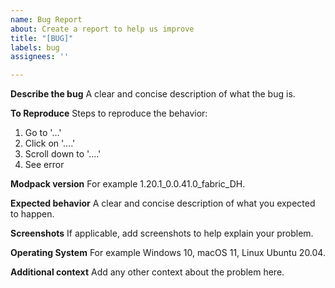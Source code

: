 ```yaml
---
name: Bug Report
about: Create a report to help us improve
title: "[BUG]"
labels: bug 
assignees: ''

---
```


**Describe the bug**
A clear and concise description of what the bug is.

**To Reproduce**
Steps to reproduce the behavior:
1. Go to '...'
2. Click on '....'
3. Scroll down to '....'
4. See error

**Modpack version**
For example 1.20.1_0.0.41.0_fabric_DH.

**Expected behavior**
A clear and concise description of what you expected to happen.

**Screenshots**
If applicable, add screenshots to help explain your problem.

**Operating System**
For example Windows 10, macOS 11, Linux Ubuntu 20.04.

**Additional context**
Add any other context about the problem here.
